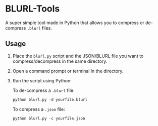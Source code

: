# BLURL-Tools
A super simple tool made in Python that allows you to compress or de-compress `.blurl` files.

## Usage

1. Place the `blurl.py` script and the JSON/BLURL file you want to compress/decompress in the same directory.
2. Open a command prompt or terminal in the directory.
3. Run the script using Python:

   To de-compress a `.blurl` file:
   ```python
   python blurl.py -d yourfile.blurl
   ```
   To compress a `.json` file:
   ```python
   python blurl.py -c yourfile.json
   ```